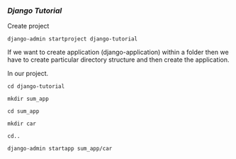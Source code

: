 ### _**Django Tutorial**_

Create project

`django-admin startproject django-tutorial`

If we want to create application (django-application) within a folder then we have to create particular directory structure and then create the application.

In our project.

`cd django-tutorial`

`mkdir sum_app`

`cd sum_app`

`mkdir car`

`cd..`

`django-admin startapp sum_app/car`



